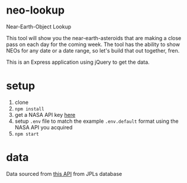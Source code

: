 # neo-lookup
Near-Earth-Object Lookup

This tool will show you the near-earth-asteroids that are making a close pass on each day for the coming week. The tool has the ability to show NEOs for any date or a date range, so let's build that out together, fren.

This is an Express application using jQuery to get the data.

# setup
1. clone
2. `npm install`
3. get a NASA API key [here](https://api.nasa.gov/index.html#apply-for-an-api-key)
4. setup `.env` file to match the example `.env.default` format using the NASA API you acquired
5. `npm start`

# data
Data sourced from [this API](https://api.nasa.gov/api.html#NeoWS) from JPLs database

